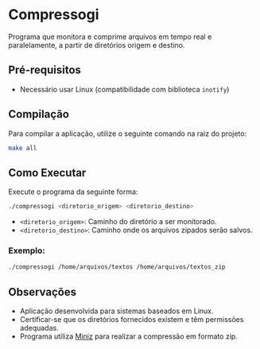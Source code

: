 # Compressogi

Programa que monitora e comprime arquivos em tempo real e paralelamente, a partir de diretórios origem e destino.

## Pré-requisitos

- Necessário usar Linux (compatibilidade com biblioteca `inotify`)

## Compilação

Para compilar a aplicação, utilize o seguinte comando na raiz do projeto:

```bash
make all
```

## Como Executar

Execute o programa da seguinte forma:

```bash
./compressogi <diretorio_origem> <diretorio_destino>
```

- `<diretorio_origem>`: Caminho do diretório a ser monitorado.
- `<diretorio_destino>`: Caminho onde os arquivos zipados serão salvos.

### Exemplo:

```bash
./compressogi /home/arquivos/textos /home/arquivos/textos_zip
```

## Observações

- Aplicação desenvolvida para sistemas baseados em Linux.
- Certificar-se que os diretórios fornecidos existem e têm permissões adequadas.
- Programa utiliza [Miniz](https://github.com/richgel999/miniz) para realizar a compressão em formato zip.
